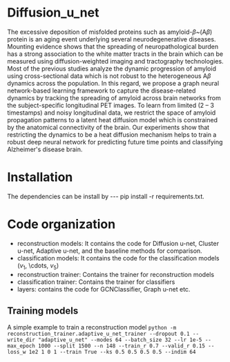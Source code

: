 # Diffusion_u_net
The excessive deposition of misfolded proteins such as amyloid-$\beta$~(A$\beta$) protein is an aging event underlying several neurodegenerative diseases. Mounting evidence shows that the spreading of neuropathological burden has a strong association to the white matter tracts in the brain which can be measured using diffusion-weighted imaging and tractography technologies. Most of the previous studies analyze the dynamic progression of amyloid using cross-sectional data which is not robust to the heterogeneous A$\beta$ dynamics across the population. In this regard, we propose a graph neural network-based learning framework to capture the disease-related dynamics by tracking the spreading of amyloid across brain networks from the subject-specific longitudinal PET images. To learn from limited (2 – 3 timestamps) and noisy longitudinal data, we restrict the space of amyloid propagation patterns to a latent heat diffusion model which is constrained by the anatomical connectivity of the brain. Our experiments show that restricting the dynamics to be a heat diffusion mechanism helps to train a robust deep neural network for predicting future time points and classifying Alzheimer's disease brain.

# Installation
The dependencies can be install by --- pip install -r requirements.txt.

# Code organization
* reconstruction models: It contains the code for Diffusion u-net, Cluster u-net, Adaptive u-net, and the baseline methods for comparison.
* classification models: It contains the code for the classification models ($v_1$, \cdots, $v_5$)
* reconstruction trainer: Contains the trainer for reconstruction models
* classification trainer: Contains the trainer for classifiers
* layers: contains the code for GCNClassifier, Graph u-net etc.

## Training models
A simple example to train a reconstruction model
`python -m reconstruction_trainer.adaptive_u_net_trainer --dropout 0.1 --write_dir "adaptive_u_net" --modes 64 --batch_size 32 --lr 1e-5 --max_epoch 1000 --split 1500 --n 148 --train_r 0.7 --valid_r 0.15 --loss_w 1e2 1 0 1 --train True --ks 0.5 0.5 0.5 0.5 --indim 64`

